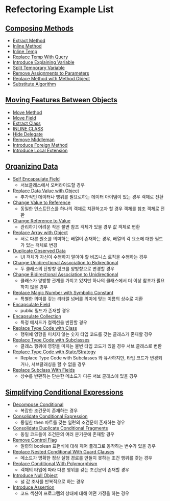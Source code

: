 # Refectoring Example List

## [Composing Methods](https://github.com/jihunparkme/blog/blob/main/contents/11/refectoring/06.Composing-Methods.md#composing-methods)

- [Extract Method](https://github.com/jihunparkme/blog/blob/main/contents/11/refectoring/06.Composing-Methods.md#extract-method)
- [Inline Method](https://github.com/jihunparkme/blog/blob/main/contents/11/refectoring/06.Composing-Methods.md#inline-method)
- [Inline Temp](https://github.com/jihunparkme/blog/blob/main/contents/11/refectoring/06.Composing-Methods.md#inline-temp)
- [Replace Temp With Query](https://github.com/jihunparkme/blog/blob/main/contents/11/refectoring/06.Composing-Methods.md#replace-temp-with-query)
- [Introduce Explaining Variable](https://github.com/jihunparkme/blog/blob/main/contents/11/refectoring/06.Composing-Methods.md#introduce-explaining-variable)
- [Split Temporary Variable](https://github.com/jihunparkme/blog/blob/main/contents/11/refectoring/06.Composing-Methods.md#split-temporary-variable)
- [Remove Assignments to Parameters](https://github.com/jihunparkme/blog/blob/main/contents/11/refectoring/06.Composing-Methods.md#remove-assignments-to-parameters)
- [Replace Method with Method Object](https://github.com/jihunparkme/blog/blob/main/contents/11/refectoring/06.Composing-Methods.md#replace-method-with-method-object)
- [Substitute Algorithm](https://github.com/jihunparkme/blog/blob/main/contents/11/refectoring/06.Composing-Methods.md#substitute-algorithm)

## [Moving Features Between Objects](https://github.com/jihunparkme/blog/blob/main/contents/11/refectoring/07.Moving-Features-Between-Objects.md#moving-features-between-objects)

- [Move Method](https://github.com/jihunparkme/blog/blob/main/contents/11/refectoring/07.Moving-Features-Between-Objects.md#move-method)
- [Move Field](https://github.com/jihunparkme/blog/blob/main/contents/11/refectoring/07.Moving-Features-Between-Objects.md#move-field)
- [Extract Class](https://github.com/jihunparkme/blog/blob/main/contents/11/refectoring/07.Moving-Features-Between-Objects.md#extract-class)
- [INLINE CLASS](https://github.com/jihunparkme/blog/blob/main/contents/11/refectoring/07.Moving-Features-Between-Objects.md#inline-class)
- [Hide Delegate](https://github.com/jihunparkme/blog/blob/main/contents/11/refectoring/07.Moving-Features-Between-Objects.md#hide-delegate)
- [Remove Middleman](https://github.com/jihunparkme/blog/blob/main/contents/11/refectoring/07.Moving-Features-Between-Objects.md#remove-middleman)
- [Introduce Foreign Method](https://github.com/jihunparkme/blog/blob/main/contents/11/refectoring/07.Moving-Features-Between-Objects.md#introduce-foreign-method)
- [Introduce Local Extension](https://github.com/jihunparkme/blog/blob/main/contents/11/refectoring/07.Moving-Features-Between-Objects.md#introduce-local-extension)

## [Organizing Data](https://github.com/jihunparkme/blog/blob/main/contents/11/refectoring/08.Organizing-Data.md#organizing-data)

- [Self Encapsulate Field](https://github.com/jihunparkme/blog/blob/main/contents/11/refectoring/08.Organizing-Data.md#self-encapsulate-field)
  - 서브클래스에서 오버라이드할 경우
- [Replace Data Value with Object](https://github.com/jihunparkme/blog/blob/main/contents/11/refectoring/08.Organizing-Data.md#replace-data-value-with-object)
  - 추가적인 데이터나 행위를 필요로하는 데이터 아이템이 있는 경우 객체로 전환
- [Change Value to Reference](https://github.com/jihunparkme/blog/blob/main/contents/11/refectoring/08.Organizing-Data.md#change-value-to-reference)
  - 동일한 인스트턴스를 하나의 객체로 치환하고자 할 경우 객체를 참조 객체로 전환
- [Change Reference to Value](https://github.com/jihunparkme/blog/blob/main/contents/11/refectoring/08.Organizing-Data.md#change-reference-to-value)
  - 관리하기 어려운 작은 불변 참조 객체가 있을 경우 값 객체로 변환
- [Replace Array with Object](https://github.com/jihunparkme/blog/blob/main/contents/11/refectoring/08.Organizing-Data.md#replace-array-with-object)
  - 서로 다른 원소를 의미하는 배열이 존재하는 경우, 배열의 각 요소에 대한 필드가 있는 객체로 변경
- [Duplicate Observed Data](https://github.com/jihunparkme/blog/blob/main/contents/11/refectoring/08.Organizing-Data.md#duplicate-observed-data)
  - UI 객체가 자신이 수행하지 말아야 할 비즈니스 로직을 수행하는 경우
- [Change Unidirectional Association to Bidirectional](https://github.com/jihunparkme/blog/blob/main/contents/11/refectoring/08.Organizing-Data.md#change-unidirectional-association-to-bidirectional)
  - 두 클래스의 단방향 링크를 양방향으로 변경할 경우
- [Change Bidirectional Association to Unidirectional](https://github.com/jihunparkme/blog/blob/main/contents/11/refectoring/08.Organizing-Data.md#change-bidirectional-association-to-unidirectional)
  - 클래스가 양방향 관계를 가지고 있지만 하나의 클래스에서 더 이상 참조가 필요하지 않을 경우
- [Replace Magic Number with Symbolic Constant](https://github.com/jihunparkme/blog/blob/main/contents/11/refectoring/08.Organizing-Data.md#replace-magic-number-with-symbolic-constant)
  - 특별한 의미를 갖는 리터럴 넘버를 의미에 맞는 이름의 상수로 치환
- [Encapsulate Field](https://github.com/jihunparkme/blog/blob/main/contents/11/refectoring/08.Organizing-Data.md#encapsulate-field)
  - public 필드가 존재할 경우
- [Encapsulate Collection](https://github.com/jihunparkme/blog/blob/main/contents/11/refectoring/08.Organizing-Data.md#encapsulate-collection)
  - 특정 메서드가 컬렉션을 반환할 경우
- [Replace Type Code with Class](https://github.com/jihunparkme/blog/blob/main/contents/11/refectoring/08.Organizing-Data.md#replace-type-code-with-class)
  - 행위에 영향을 미치지 않는 숫자 타입 코드를 갖는 클래스가 존재할 경우
- [Replace Type Code with Subclasses](https://github.com/jihunparkme/blog/blob/main/contents/11/refectoring/08.Organizing-Data.md#replace-type-code-with-subclasses)
  - 클래스 행위에 영향을 미치는 불변 타입 코드가 있을 경우 서브 클래스로 변환
- [Replace Type Code with State/Strategy](https://github.com/jihunparkme/blog/blob/main/contents/11/refectoring/08.Organizing-Data.md#replace-type-code-with-statestrategy)
  - Replace Type Code with Subclasses 와 유사하지만, 타입 코드가 변경되거나, 서브클래싱을 할 수 없을 경우
- [Replace Subclass With Fields](https://github.com/jihunparkme/blog/blob/main/contents/11/refectoring/08.Organizing-Data.md#replace-subclass-with-fields)
  - 상수를 반환하는 단순한 메소드가 다른 서브 클래스에 있을 경우

## [Simplifying Conditional Expressions](https://github.com/jihunparkme/blog/blob/main/contents/11/refectoring/09.Simplifying-Conditional-Expressions.md#simplifying-conditional-expressions)

- [Decompose Conditional](https://github.com/jihunparkme/blog/blob/main/contents/11/refectoring/09.Simplifying-Conditional-Expressions.md#decompose-conditional)
  - 복잡한 조건문이 존재하는 경우
- [Consolidate Conditional Expression](https://github.com/jihunparkme/blog/blob/main/contents/11/refectoring/09.Simplifying-Conditional-Expressions.md#consolidate-conditional-expression)
  - 동일한 then 파트를 갖는 일련의 조건문이 존재하는 경우
- [Consolidate Duplicate Conditional Fragments](https://github.com/jihunparkme/blog/blob/main/contents/11/refectoring/09.Simplifying-Conditional-Expressions.md#consolidate-duplicate-conditional-fragments)
  - 동일 코드들이 조건문의 여러 분기문에 존재할 경우
- [Remove Control Flag](https://github.com/jihunparkme/blog/blob/main/contents/11/refectoring/09.Simplifying-Conditional-Expressions.md#remove-control-flag)
  - 일련의 boolean 표현식에 대해 제어 플래그로 동작하는 변수가 있을 경우
- [Replace Nested Conditional With Guard Clauses](https://github.com/jihunparkme/blog/blob/main/contents/11/refectoring/09.Simplifying-Conditional-Expressions.md#replace-nested-conditional-with-guard-clauses)
  - 메소드가 명확한 정상 실행 경로를 만들지 못하는 조건 행위를 갖는 경우
- [Replace Conditional With Polymorphism](https://github.com/jihunparkme/blog/blob/main/contents/11/refectoring/09.Simplifying-Conditional-Expressions.md#replace-conditional-with-polymorphism)
  - 객체의 타입에 따라 다른 행위를 갖는 조건문이 존재할 경우
- [Introduce Null Object](https://github.com/jihunparkme/blog/blob/main/contents/11/refectoring/09.Simplifying-Conditional-Expressions.md#introduce-null-object)
  - 널 값 조사를 반복적으로 하는 경우
- [Introduce Assertion](https://github.com/jihunparkme/blog/blob/main/contents/11/refectoring/09.Simplifying-Conditional-Expressions.md#introduce-assertion)
  - 코드 섹션이 프로그램의 상태에 대해 어떤 가정을 하는 경우